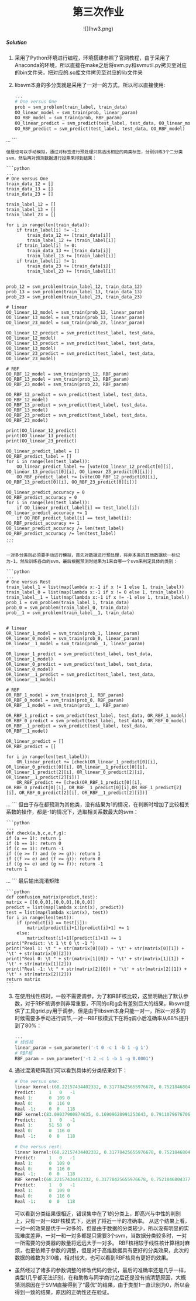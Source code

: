 # <center> 第三次作业 </center>

<center> ![](hw3.png) </center> 

##### Solution
1. 采用了Python环境进行编程，环境搭建参照了官网教程，由于采用了Anaconda的环境，所以直接在make之后将svm.py和svmutil.py拷贝至对应的bin文件夹，把对应的.so库文件拷贝至对应的lib文件夹
2. libsvm本身的多分类就是采用了一对一的方式，所以可以直接使用:
	
	```python
	...
    # One versus One
    prob = svm_problem(train_label, train_data)
    OO_linear_model = svm_train(prob, linear_param)
    OO_RBF_model = svm_train(prob, RBF_param)
    OO_linear_predict = svm_predict(test_label, test_data, OO_linear_model)
    OO_RBF_predict = svm_predict(test_label, test_data, OO_RBF_model)
...
	```
	
	但是也可以手动模拟，通过对标签进行预处理只挑选出相应的两类标签，分别训练3个二分类svm，然后再对预测数据进行投票来得到结果：
	
	```python 
	...
    # One versus One
    train_data_12 = []
    train_data_13 = []
    train_data_23 = []
    
    train_label_12 = []
    train_label_13 = []
    train_label_23 = []
    
    for i in range(len(train_data)):
        if train_label[i] != -1:
            train_data_12 += [train_data[i]]
            train_label_12 += [train_label[i]]
        if train_label[i] != 0:
            train_data_13 += [train_data[i]]
            train_label_13 += [train_label[i]]
        if train_label[i] != 1:
            train_data_23 += [train_data[i]]
            train_label_23 += [train_label[i]]
    
    
    prob_12 = svm_problem(train_label_12, train_data_12)
    prob_13 = svm_problem(train_label_13, train_data_13)
    prob_23 = svm_problem(train_label_23, train_data_23)
    
    # linear
    OO_linear_12_model = svm_train(prob_12, linear_param)
    OO_linear_13_model = svm_train(prob_13, linear_param)
    OO_linear_23_model = svm_train(prob_23, linear_param)
    
    OO_linear_12_predict = svm_predict(test_label, test_data, OO_linear_12_model)
    OO_linear_13_predict = svm_predict(test_label, test_data, OO_linear_13_model)
    OO_linear_23_predict = svm_predict(test_label, test_data, OO_linear_23_model)
    
    # RBF
    OO_RBF_12_model = svm_train(prob_12, RBF_param)
    OO_RBF_13_model = svm_train(prob_13, RBF_param)
    OO_RBF_23_model = svm_train(prob_23, RBF_param)

    OO_RBF_12_predict = svm_predict(test_label, test_data, OO_RBF_12_model)
    OO_RBF_13_predict = svm_predict(test_label, test_data, OO_RBF_13_model)
    OO_RBF_23_predict = svm_predict(test_label, test_data, OO_RBF_23_model)
    
    print(OO_linear_12_predict)
    print(OO_linear_13_predict)
    print(OO_linear_23_predict)
    
    OO_linear_predict_label = []
    OO_RBF_predict_label = []
    for i in range(len(test_label)):
        OO_linear_predict_label += [vote(OO_linear_12_predict[0][i], OO_linear_13_predict[0][i], OO_linear_23_predict[0][i])]
        OO_RBF_predict_label += [vote(OO_RBF_12_predict[0][i], OO_RBF_13_predict[0][i], OO_RBF_23_predict[0][i])]
    
    OO_linear_predict_accuracy = 0
    OO_RBF_predict_accuracy = 0
    for i in range(len(test_label)):
        if OO_linear_predict_label[i] == test_label[i]: OO_linear_predict_accuracy += 1
        if OO_RBF_predict_label[i] == test_label[i]: OO_RBF_predict_accuracy += 1
    OO_linear_predict_accuracy /= len(test_label)
    OO_RBF_predict_accuracy /= len(test_label)
    ...
	```
	
	一对多分类则必须要手动进行模拟，首先对数据进行预处理，将非本类的其他数据统一标记为-1，然后训练各自的svm，最后根据预测时结果为1来自哪一个svm来判定具体的类别：
	
	```python 
	...
	# One versus Rest
    train_label_1 = list(map(lambda x:-1 if x != 1 else 1, train_label))
    train_label_0 = list(map(lambda x:-1 if x != 0 else 1, train_label))
    train_label__1 = list(map(lambda x:-1 if x != -1 else 1, train_label))
    prob_1 = svm_problem(train_label_1, train_data)
    prob_0 = svm_problem(train_label_0, train_data)
    prob__1 = svm_problem(train_label__1, train_data)


    # linear
    OR_linear_1_model = svm_train(prob_1, linear_param)
    OR_linear_0_model = svm_train(prob_0, linear_param)
    OR_linear__1_model = svm_train(prob__1, linear_param)

    OR_linear_1_predict = svm_predict(test_label, test_data, OR_linear_1_model)
    OR_linear_0_predict = svm_predict(test_label, test_data, OR_linear_0_model)
    OR_linear__1_predict = svm_predict(test_label, test_data, OR_linear__1_model)

    # RBF
    OR_RBF_1_model = svm_train(prob_1, RBF_param)
    OR_RBF_0_model = svm_train(prob_0, RBF_param)
    OR_RBF__1_model = svm_train(prob__1, RBF_param)

    OR_RBF_1_predict = svm_predict(test_label, test_data, OR_RBF_1_model)
    OR_RBF_0_predict = svm_predict(test_label, test_data, OR_RBF_0_model)
    OR_RBF__1_predict = svm_predict(test_label, test_data, OR_RBF__1_model)

    OR_linear_predict = []
    OR_RBF_predict = []

    for i in range(len(test_label)):
        OR_linear_predict += [check(OR_linear_1_predict[0][i], OR_linear_0_predict[0][i], OR_linear__1_predict[0][i], OR_linear_1_predict[2][i], OR_linear_0_predict[2][i], OR_linear__1_predict[2][i])]
        OR_RBF_predict += [check(OR_RBF_1_predict[0][i], OR_RBF_0_predict[0][i], OR_RBF__1_predict[0][i],OR_RBF_1_predict[2][i], OR_RBF_0_predict[2][i], OR_RBF__1_predict[2][i])]
...
	```
	但由于存在都预测为其他类，没有结果为1的情况，在判断时增加了比较相关系数的操作，都是-1的情况下，选取相关系数最大的svm：
	
	```python
	...
	def check(a,b,c,e,f,g):
    if (a == 1): return 1
    if (b == 1): return 0
    if (c == 1): return -1
    if ((e >= f) and (e >= g)): return 1
    if ((f >= e) and (f >= g)): return 0
    if ((g >= e) and (g >= f)): return -1
    return 1
...
	```
	最后输出混淆矩阵
	
	```python
	def confusion_matrix(predict,test):
    matrix = [[0,0,0],[0,0,0],[0,0,0]]
    predict = list(map(lambda x:int(x), predict))
    test = list(map(lambda x:int(x), test))
    for i in range(len(test)):
        if (predict[i] == test[i]):
            matrix[predict[i]+1][predict[i]+1] += 1
        else:
            matrix[test[i]+1][predict[i]+1] += 1
    print("Predict: \t 1 \t 0 \t -1 ")
    print("Real 1: \t " + str(matrix[0][0]) + '\t' + str(matrix[0][1]) + '\t' + str(matrix[0][2]))
    print("Real 0: \t " + str(matrix[1][0]) + '\t' + str(matrix[1][1]) + '\t' + str(matrix[1][2]))
    print("Real -1: \t " + str(matrix[2][0]) + '\t' + str(matrix[2][1]) + '\t' + str(matrix[2][2]))
    return matrix
	```
	


3.	在使用线性核时，一般不需要调参，为了和RBF核比较，这里明确出了默认参数，对于RBF核调参则非常重要，不同的c和g会有差别巨大的结果，libsvm提供了工具grid.py用于调参，但是由于libsvm本身只能一对一，所以一对多的时候需要多手动进行调节,一对一RBF核模式下在将g调小后准确率从68%提升到了80%：
	
	```python
	...
	# 线性核
    linear_param = svm_parameter('-t 0 -c 1 -b 1 -g 1')
    # RBF核
    RBF_param = svm_parameter('-t 2 -c 1 -b 1 -g 0.0001')
    ```

4. 通过混淆矩阵我们可以看到具体的分类结果如下：

	```python
	# One versus one:
	linear kernel:(68.22157434402332, 0.31778425655976678, 0.75218468043770181)
	Predict: 	 1 	 0 	 -1 
	Real 1: 	 0	109	0
	Real 0: 	 0	116	0
	Real -1: 	 0	0	118
	RBF kernel:(83.09037900874635, 0.16909620991253643, 0.79110796767060687)
	Predict: 	 1 	 0 	 -1 
	Real 1: 	 51	58	0
	Real 0: 	 0	116	0
	Real -1: 	 0	0	118
	
	# One versus rest:
	linear kernel:(68.22157434402332, 0.31778425655976678, 0.75218468043770181)
	Predict: 	 1 	 0 	 -1 
	Real 1: 	 0	109	0
	Real 0: 	 0	116	0
	Real -1: 	 0	0	118
	RBF kernel:(68.22157434402332, 0.31778425655976678, 0.75218468043770181)
	Predict: 	 1 	 0 	 -1 
	Real 1: 	 0	109	0
	Real 0: 	 0	116	0
	Real -1: 	 0	0	118
	```
	
	可以看到分类结果很相近，错误集中在了1的分类上，即高兴与中性的判别上，只有一对一RBF核模式下，达到了将近一半的准确率。
	从这个结果上看，一对一的效果是优于一对多的，但是由于数据的分类较少，所以没有明显的实现难度差异，一对一和一对多都是只需要3个svm，当数据分类较多时，一对一所需要的分类器的数量将远远大于一对多。
	RBF核相较于线性核计算相对麻烦，也更依赖于参数的调整，但是对于高维数据具有更好的分类效果，此次的数据的维数为310维，相对较大，也可以看到RBF核具有更好的效果。


* 虽然经过了诸多的参数调整的修改代码的尝试，最后的准确率还是几乎一样，类型1几乎都无法识别，在和助教与同学商讨之后还是没有搞清楚原因，大概猜测原因在于SVM直接得到了“最优”的结果，由于类型1一直识别为0，所以会得到一致的结果，原因的正确性还在验证。 
